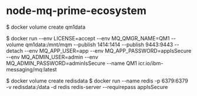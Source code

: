 # node-mq-prime-ecosystem
 
$ docker volume create qm1data



$ docker run --env LICENSE=accept --env MQ_QMGR_NAME=QM1 --volume qm1data:/mnt/mqm --publish 1414:1414 --publish 9443:9443 --detach --env MQ_APP_USER=app --env MQ_APP_PASSWORD=appIsSecure --env MQ_ADMIN_USER=admin --env MQ_ADMIN_PASSWORD=adminIsSecure --name QM1 icr.io/ibm-messaging/mq:latest


$ docker volume create redisdata
$ docker run --name redis -p 6379:6379 -v redisdata:/data -d redis redis-server --requirepass appIsSecure